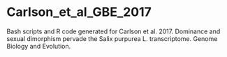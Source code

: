 # Carlson_et_al_GBE_2017
Bash scripts and R code generated for Carlson et al. 2017. Dominance and sexual dimorphism pervade the Salix purpurea L. transcriptome. Genome Biology and Evolution.
